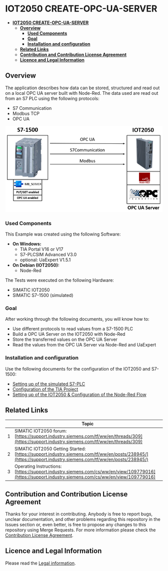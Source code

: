 # **IOT2050 CREATE-OPC-UA-SERVER**

- [**IOT2050 CREATE-OPC-UA-SERVER**](#iot2050-create-opc-ua-server)
  - [**Overview**](#overview)
    - [**Used Components**](#used-components)
    - [**Goal**](#goal)
    - [**Installation and configuration**](#installation-and-configuration)
  - [**Related Links**](#related-links)
  - [**Contribution and Contribution License Agreement**](#contribution-and-contribution-license-agreement)
  - [**Licence and Legal Information**](#licence-and-legal-information)

## **Overview**

The application describes how data can be stored, structured and read out on a local OPC UA server built with Node-Red. The data used are read out from an S7 PLC using the following protocols:

- S7 Communication
- Modbus TCP
- OPC UA

![Overview](docs/graphics/1-1-overview.png)

### **Used Components**

This Example was created using the following Software:

- **On Windows:**
  - TIA Portal V16 or V17
  - S7-PLCSIM Advanced V3.0
  - optional: UaExpert V1.5.1
- **On Debian (IOT2050):**
  - Node-Red

The Tests were executed on the following Hardware:

- SIMATIC IOT2050
- SIMATIC S7-1500 (simulated)

### **Goal**

After working through the following documents, you will know how to:

- Use different protocols to read values from a S7-1500 PLC
- Build a OPC UA Server on the IOT2050 with Node-Red
- Store the transferred values on the OPC UA Server
- Read the values from the OPC UA Server via Node-Red and UaExpert

### **Installation and configuration**

Use the following documents for the configuration of the IOT2050 and S7-1500:

- [Setting up of the simulated S7-PLC](docs/README_SIMULATEDPLC.md)
- [Configuration of the TIA Project](docs/README_TIAPROJECT.md)
- [Setting up of the IOT2050 & Configuration of the Node-Red Flow](docs/README_IOT2050SETUP_NODEREDFLOW.md)

## **Related Links**

||Topic|
|-|-|
|1|SIMATIC IOT2050 forum: [https://support.industry.siemens.com/tf/ww/en/threads/309](https://support.industry.siemens.com/tf/ww/en/threads/309)|
|2|SIMATIC IOT2050 Getting Started: [https://support.industry.siemens.com/tf/ww/en/posts/238945/](https://support.industry.siemens.com/tf/ww/en/posts/238945/)|
|3|Operating Instructions: [https://support.industry.siemens.com/cs/ww/en/view/109779016](https://support.industry.siemens.com/cs/ww/en/view/109779016)|

## Contribution and Contribution License Agreement

Thanks for your interest in contributing. Anybody is free to report bugs, unclear documentation, and other problems regarding this repository in the Issues section or, even better, is free to propose any changes to this repository using Merge Requests. For more information please check the [Contribution License Agreement](docs/Siemens_CLA.pdf).

## **Licence and Legal Information**

Please read the [Legal information](LICENSE.md).
